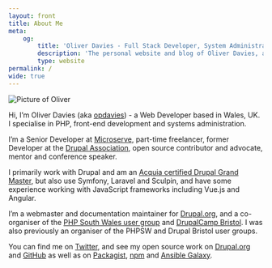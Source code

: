 ```yaml
---
layout: front
title: About Me
meta:
    og:
        title: 'Oliver Davies - Full Stack Developer, System Administrator, PHP and Drupal specialist'
        description: 'The personal website and blog of Oliver Davies, a Full Stack Developer and System Administrator from Wales, UK.'
        type: website
permalink: /
wide: true
---
```

<div class="mb-4 w-32"><img src="/images/me-precedent.jpg" alt="Picture of Oliver" class="rounded-full border border-gray"/></div>

Hi, I’m Oliver Davies (aka <a href="https://www.google.com/#q=opdavies">opdavies</a>) - a Web Developer based in Wales, UK. I specialise in PHP, front-end development and systems administration.

I’m a Senior Developer at <a href="https://microserve.io?utm_source=oliverdavies.uk&amp;utm_medium=about-bio">Microserve</a>, part-time freelancer, former Developer at the <a href="https://www.drupal.org/association">Drupal Association</a>, open source contributor and advocate, mentor and conference speaker.

I primarily work with Drupal and am an <a href="https://certification.acquia.com/user/1647756">Acquia certified Drupal Grand Master</a>, but also use Symfony, Laravel and Sculpin, and have some experience working with JavaScript frameworks including Vue.js and Angular.

I’m a webmaster and documentation maintainer for <a href="https://www.drupal.org">Drupal.org</a>, and a co-organiser of the <a href="{{ site.events.php_south_wales.url }}">PHP South Wales user group</a> and <a href="https://www.drupalcampbristol.co.uk">DrupalCamp Bristol</a>. I was also previously an organiser of the PHPSW and Drupal Bristol user groups.

You can find me on <a href="{{ site.twitter.url }}">Twitter</a>, and see my open source work on <a href="{{ site.drupalorg.url_new }}">Drupal.org</a> and <a href="{{ site.github.url }}">GitHub</a> as well as on <a href="{{ site.packagist.url }}">Packagist</a>, <a href="{{ site.npm.url }}">npm</a> and <a href="{{ site.ansible_galaxy.url }}">Ansible Galaxy</a>.
